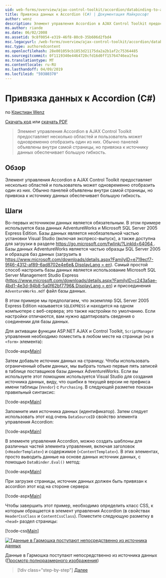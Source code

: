 ```yaml
---
uid: web-forms/overview/ajax-control-toolkit/accordion/databinding-to-an-accordion-cs
title: Привязка данных к Accordion (C#) | Документация Майкрософт
author: wenz
description: Элемент управления Accordion в AJAX Control Toolkit предоставляет несколько областей и пользователь может одновременно отобразить один из них. Панели обычно объявляются w...
ms.author: riande
ms.date: 06/02/2008
ms.assetid: 9c8f0054-e319-46f8-80c0-35b606d2fbd4
msc.legacyurl: /web-forms/overview/ajax-control-toolkit/accordion/databinding-to-an-accordion-cs
msc.type: authoredcontent
ms.openlocfilehash: 28e001059cb1853d21175da2a2b1af2c75364485
ms.sourcegitcommit: 0f1119340e4464720cfd16d0ff15764746ea1fea
ms.translationtype: MT
ms.contentlocale: ru-RU
ms.lasthandoff: 04/09/2019
ms.locfileid: "59380370"
---
```

# <a name="databinding-to-an-accordion-c"></a>Привязка данных к Accordion (C#)

по [Кристиан Wenz](https://github.com/wenz)

[Скачать код](http://download.microsoft.com/download/5/6/d/56d50cef-2011-4c8f-9891-7edc6dc57df9/Accordion1.cs.zip) или [скачать PDF](http://download.microsoft.com/download/6/7/1/6718d452-ff89-4d3f-a90e-c74ec2d636a3/accordion1CS.pdf)

> Элемент управления Accordion в AJAX Control Toolkit предоставляет несколько областей и пользователь может одновременно отобразить один из них. Обычно панелей объявлены внутри самой страницы, но привязка к источнику данных обеспечивает большую гибкость.


## <a name="overview"></a>Обзор

Элемент управления Accordion в AJAX Control Toolkit предоставляет несколько областей и пользователь может одновременно отобразить один из них. Обычно панелей объявлены внутри самой страницы, но привязка к источнику данных обеспечивает большую гибкость.

## <a name="steps"></a>Шаги

Во-первых источником данных является обязательным. В этом примере используется база данных AdventureWorks и Microsoft SQL Server 2005 Express Edition. Базы данных является необязательной частью установки Visual Studio (включая экспресс-выпуск), а также доступна для загрузки в разделе [ https://go.microsoft.com/fwlink/?LinkId=64064 ](https://go.microsoft.com/fwlink/?LinkId=64064). Базы данных AdventureWorks является частью образцы SQL Server 2005 и образцов баз данных (загрузить в [ https://www.microsoft.com/downloads/details.aspx?FamilyID=e719ecf7-9f46-4312-af89-6ad8702e4e6e&amp; DisplayLang = en](https://www.microsoft.com/downloads/details.aspx?FamilyID=e719ecf7-9f46-4312-af89-6ad8702e4e6e&amp;DisplayLang=en)). Самый простой способ настроить базы данных является использование Microsoft SQL Server Management Studio Express ([https://www.microsoft.com/downloads/details.aspx?FamilyID=c243a5ae-4bd1-4e3d-94b8-5a0f62bf7796&amp; DisplayLang = en](https://www.microsoft.com/downloads/details.aspx?FamilyID=c243a5ae-4bd1-4e3d-94b8-5a0f62bf7796&amp;DisplayLang=en)) и присоединения `AdventureWorks.mdf` файл базы данных.

В этом примере мы предполагаем, что экземпляр SQL Server 2005 Express Edition называется `SQLEXPRESS` и находится на одном компьютере с веб-сервера; это также настройки по умолчанию. Если настройки отличаются, вам нужно адаптировать сведения о соединении для базы данных.

Для активации функции ASP.NET AJAX и Control Toolkit, `ScriptManager` управления необходимо поместить в любом месте на странице (но в `<form>` элемента):

[!code-aspx[Main](databinding-to-an-accordion-cs/samples/sample1.aspx)]

Затем добавьте источник данных на страницу. Чтобы использовать ограниченный объем данных, мы выбрать только первые пять записей в таблице поставщиков базы данных AdventureWorks. Если вы используете этот помощник используется Visual Studio для создания источника данных, виду, что ошибки в текущей версии не префикса имени таблицы (`Vendor`) с `Purchasing`. В следующей разметке показан правильный синтаксис:

[!code-aspx[Main](databinding-to-an-accordion-cs/samples/sample2.aspx)]

Запомните имя источника данных (идентификатор). Затем следует использовать этот код очень `DataSourceID` свойство элемента управления Accordion:

[!code-aspx[Main](databinding-to-an-accordion-cs/samples/sample3.aspx)]

В элементе управления Accordion, можно создать шаблоны для различных частей элемента управления, включая заголовок (`<HeaderTemplate>`) и содержимое (`<ContentTemplate>`). В этих элементах, просто выводить данные на основе данных источник данных, с помощью `DataBinder.Eval()` метод:

[!code-aspx[Main](databinding-to-an-accordion-cs/samples/sample4.aspx)]

При загрузке страницы, источник данных должен быть привязан к accordion этот код на стороне сервера:

[!code-aspx[Main](databinding-to-an-accordion-cs/samples/sample5.aspx)]

Чтобы завершить этот пример, необходимо определить класс CSS, к которым обращается в элемент управления Accordion (в свойствах `HeaderCssClass` и `ContentCssClass`). Поместите следующую разметку в `<head>` раздел страницы:

[!code-css[Main](databinding-to-an-accordion-cs/samples/sample6.css)]


[![Tданные в Гармошка поступают непосредственно из источника данных](databinding-to-an-accordion-cs/_static/image2.png)](databinding-to-an-accordion-cs/_static/image1.png)

Данные в Гармошка поступают непосредственно из источника данных ([Просмотр полноразмерного изображения](databinding-to-an-accordion-cs/_static/image3.png))

> [!div class="step-by-step"]
> [Далее](dynamically-adding-an-accordion-pane-cs.md)
